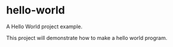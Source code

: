 # hello-world
A Hello World project example.

This project will demonstrate how to make a hello world program.
